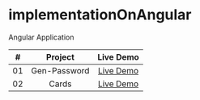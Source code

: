 # implementationOnAngular
Angular Application

|  #  |            Project             | Live Demo |
| :-: | :----------------------------:  | :-------: |
| 01  |       Gen-Password      | [Live Demo](https://gen-pass-self.vercel.app/)  |
| 02  |       Cards          |    [Live Demo](https://cards-two-virid.vercel.app/)  |